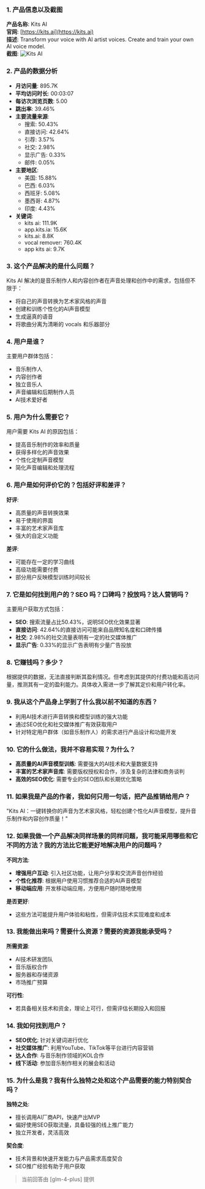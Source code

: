 ### 1. 产品信息以及截图

**产品名称**: Kits AI  
**官网**: [https://kits.ai](https://kits.ai)  
**描述**: Transform your voice with AI artist voices. Create and train your own AI voice model.  
**截图**: ![Kits AI](https://cdn-images.toolify.ai/170349963035176873.jpg)

### 2. 产品的数据分析

- **月访问量**: 895.7K
- **平均访问时长**: 00:03:07
- **每访次浏览页数**: 5.00
- **跳出率**: 39.46%
- **主要流量来源**: 
  - 搜索: 50.43%
  - 直接访问: 42.64%
  - 引荐: 3.57%
  - 社交: 2.98%
  - 显示广告: 0.33%
  - 邮件: 0.05%
- **主要地区**: 
  - 美国: 15.88%
  - 巴西: 6.03%
  - 西班牙: 5.08%
  - 墨西哥: 4.87%
  - 印度: 4.43%
- **关键词**: 
  - kits ai: 111.9K
  - app.kits.ia: 15.6K
  - kits.ai: 8.8K
  - vocal remover: 760.4K
  - app kits ai: 9.7K

### 3. 这个产品解决的是什么问题？

Kits AI 解决的是音乐制作人和内容创作者在声音处理和创作中的需求，包括但不限于：
- 将自己的声音转换为艺术家风格的声音
- 创建和训练个性化的AI声音模型
- 生成逼真的语音
- 将歌曲分离为清晰的 vocals 和乐器部分

### 4. 用户是谁？

主要用户群体包括：
- 音乐制作人
- 内容创作者
- 独立音乐人
- 声音编辑和后期制作人员
- AI技术爱好者

### 5. 用户为什么需要它？

用户需要 Kits AI 的原因包括：
- 提高音乐制作的效率和质量
- 获得多样化的声音效果
- 个性化定制声音模型
- 简化声音编辑和处理流程

### 6. 用户是如何评价它的？包括好评和差评？

**好评**:
- 高质量的声音转换效果
- 易于使用的界面
- 丰富的艺术家声音库
- 强大的自定义功能

**差评**:
- 可能存在一定的学习曲线
- 高级功能需要付费
- 部分用户反映模型训练时间较长

### 7. 它是如何找到用户的？SEO 吗？口碑吗？投放吗？达人营销吗？

主要用户获取方式包括：
- **SEO**: 搜索流量占比50.43%，说明SEO优化效果显著
- **直接访问**: 42.64%的直接访问可能来自品牌知名度和口碑传播
- **社交**: 2.98%的社交流量表明有一定的社交媒体推广
- **显示广告**: 0.33%的显示广告表明有少量广告投放

### 8. 它赚钱吗？多少？

根据提供的数据，无法直接判断其盈利情况。但考虑到其提供的付费功能和高访问量，推测其有一定的盈利能力。具体收入需进一步了解其定价和用户转化率。

### 9. 我从这个产品身上学到了什么我以前不知道的东西？

- 利用AI技术进行声音转换和模型训练的强大功能
- 通过SEO优化和社交媒体推广有效获取用户
- 针对特定用户群体（如音乐制作人）的需求进行产品设计和功能开发

### 10. 它的什么做法，我并不容易实现？为什么？

- **高质量的AI声音模型训练**: 需要强大的AI技术和大量数据支持
- **丰富的艺术家声音库**: 需要版权授权和合作，涉及复杂的法律和商务谈判
- **高效的SEO优化**: 需要专业的SEO团队和长期优化策略

### 11. 如果我是产品的作者，我如何只用一句话，把产品推销给用户？

"Kits AI：一键转换你的声音为艺术家风格，轻松创建个性化AI声音模型，提升音乐制作和内容创作质量！"

### 12. 如果我做一个产品解决同样场景的同样问题，我可能采用哪些和它不同的方法？我的方法比它能更好地解决用户的问题吗？

**不同方法**:
- **增强用户互动**: 引入社区功能，让用户分享和交流声音创作经验
- **个性化推荐**: 根据用户使用习惯推荐合适的AI声音模型
- **移动端应用**: 开发移动端应用，方便用户随时随地使用

**是否更好**:
- 这些方法可能提升用户体验和粘性，但需评估技术实现难度和成本

### 13. 我能做出来吗？需要什么资源？需要的资源我能承受吗？

**所需资源**:
- AI技术研发团队
- 音乐版权合作
- 服务器和存储资源
- 市场推广预算

**可行性**:
- 若具备相关技术和资金，理论上可行，但需评估长期投入和回报

### 14. 我如何找到用户？

- **SEO优化**: 针对关键词进行优化
- **社交媒体推广**: 利用YouTube、TikTok等平台进行内容营销
- **达人合作**: 与音乐制作领域的KOL合作
- **线下活动**: 参加音乐制作相关的展会和活动

### 15. 为什么是我？我有什么独特之处和这个产品需要的能力特别契合吗？

**独特之处**:
- 擅长调用AI厂商API，快速产出MVP
- 偏好使用SEO获取流量，具备较强的线上推广能力
- 独立开发者，灵活高效

**契合度**:
- 技术背景和快速开发能力与产品需求高度契合
- SEO推广经验有助于用户获取

> 当前回答由 [glm-4-plus] 提供